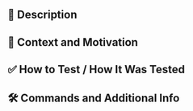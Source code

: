 ## 📝 Description

<!-- Clearly and concisely describe what this pull request does. -->

## 🎯 Context and Motivation

<!-- What was the reason for this change? Link any related issues or tickets. 
Why is this change important? What problem does it solve? -->

## ✅ How to Test / How It Was Tested

<!-- Include clear steps to test this PR manually or describe how it was validated (unit tests, browser, API client, etc.) -->

## 🛠️ Commands and Additional Info

<!-- List any necessary commands, setup instructions, or technical notes.
Useful for developers reviewing or pulling down the branch. -->
